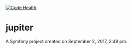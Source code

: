 [![Code Health](https://landscape.io/github/counteraccro/Jupiter/master/landscape.svg?style=flat)](https://landscape.io/github/counteraccro/Jupiter/master)

jupiter
=======

A Symfony project created on September 2, 2017, 2:48 pm.
